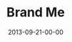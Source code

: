 ---
layout: message
category: message
series: "#culture"
title: "Brand Me"
date: 2013-09-21-00-00
message_id: 820
audio: "http://s3.amazonaws.com/crossroads-media/media/legacy/mp3/culture_01.mp3"
audio-duration: "32:00"
program: "http://s3.amazonaws.com/crossroads-media/media/legacy/documents/09_21-22_13Program_LO.pdf"
description: "Chuck Mingo talks about living in a #brandme world."
video: "https://s3.amazonaws.com/crossroadsvideomessages/culture_01.mp4"
video-duration: "32:00"
video-image: "http://s3.amazonaws.com/crossroads-media/images/legacy/content/culture_01_still.jpg"
flag: "N"
---